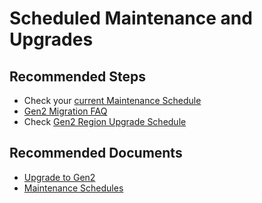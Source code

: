 <properties
	pageTitle="How to manage and troubleshoot Scheduled Maintenance and upgrades"
	description="How to manage and troubleshoot Scheduled Maintenance and upgrades"
	service="microsoft.sql"
	resource="servers"
	authors="saltug,happynicolle"
	ms.author="saltug,nicw"
	supportTopicIds="32635182, 32635200, 32635202, 32635203, 32635212"
	productPesIds="15818"
	displayOrder="5"
	selfHelpType="resource"
	resourceTags=""
	articleId="dw-scheduledmaintenanceandupgrades"
	cloudEnvironments="public"
/>
# Scheduled Maintenance and Upgrades

## **Recommended Steps**
* Check your [current Maintenance Schedule](https://docs.microsoft.com/azure/sql-data-warehouse/viewing-maintenance-schedule)<br>
* [Gen2 Migration FAQ](https://docs.microsoft.com/azure/sql-data-warehouse/gen2-migration-schedule#migration-frequently-asked-questions)<br>
* Check [Gen2 Region Upgrade Schedule](https://docs.microsoft.com/azure/sql-data-warehouse/gen2-migration-schedule)

## **Recommended Documents**
* [Upgrade to Gen2](https://docs.microsoft.com/azure/sql-data-warehouse/upgrade-to-latest-generation)<br>
* [Maintenance Schedules](https://docs.microsoft.com/azure/sql-data-warehouse/maintenance-scheduling)